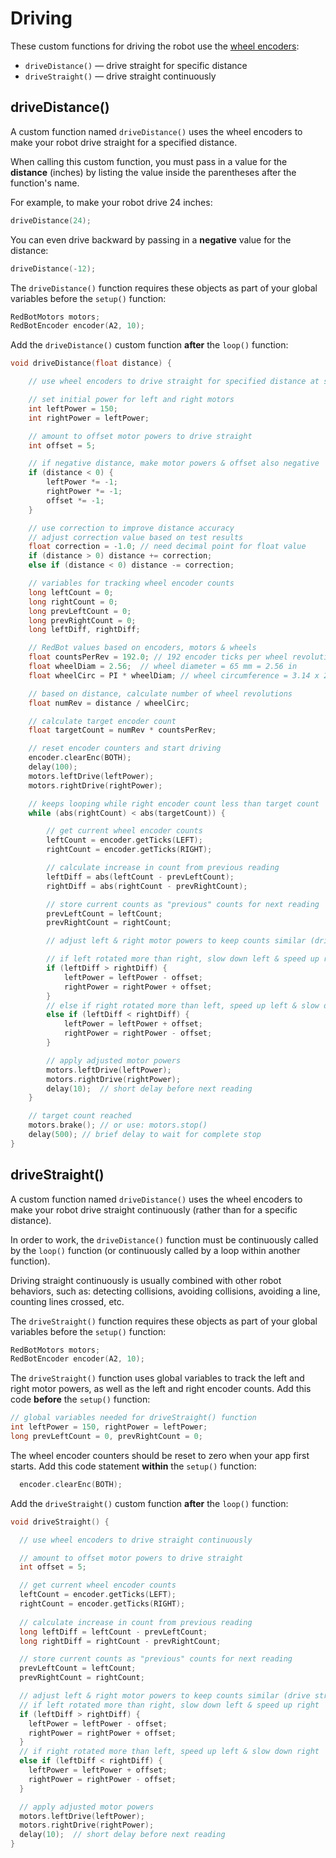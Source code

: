 # Driving

These custom functions for driving the robot use the [wheel encoders](../physical-inputs/wheel-encoders.md):

* `driveDistance()` — drive straight for specific distance
* `driveStraight()` — drive straight continuously

## driveDistance\(\)

A custom function named `driveDistance()` uses the wheel encoders to make your robot drive straight for a specified distance.

When calling this custom function, you must pass in a value for the **distance** \(inches\) by listing the value inside the parentheses after the function's name.

For example, to make your robot drive 24 inches:

```cpp
driveDistance(24);
```

You can even drive backward by passing in a **negative** value for the distance:

```cpp
driveDistance(-12);
```

The `driveDistance()` function requires these objects as part of your global variables before the `setup()` function:

```cpp
RedBotMotors motors;
RedBotEncoder encoder(A2, 10);
```

Add the `driveDistance()` custom function **after** the `loop()` function:

```cpp
void driveDistance(float distance) {

    // use wheel encoders to drive straight for specified distance at specified power

    // set initial power for left and right motors
    int leftPower = 150;
    int rightPower = leftPower;

    // amount to offset motor powers to drive straight
    int offset = 5;

    // if negative distance, make motor powers & offset also negative
    if (distance < 0) {
        leftPower *= -1;
        rightPower *= -1;
        offset *= -1;
    }

    // use correction to improve distance accuracy
    // adjust correction value based on test results
    float correction = -1.0; // need decimal point for float value
    if (distance > 0) distance += correction;
    else if (distance < 0) distance -= correction;

    // variables for tracking wheel encoder counts
    long leftCount = 0;
    long rightCount = 0;
    long prevLeftCount = 0;
    long prevRightCount = 0;
    long leftDiff, rightDiff;

    // RedBot values based on encoders, motors & wheels
    float countsPerRev = 192.0; // 192 encoder ticks per wheel revolution
    float wheelDiam = 2.56;  // wheel diameter = 65 mm = 2.56 in
    float wheelCirc = PI * wheelDiam; // wheel circumference = 3.14 x 2.56 in = 8.04 in

    // based on distance, calculate number of wheel revolutions
    float numRev = distance / wheelCirc;

    // calculate target encoder count
    float targetCount = numRev * countsPerRev;

    // reset encoder counters and start driving
    encoder.clearEnc(BOTH);
    delay(100);
    motors.leftDrive(leftPower);
    motors.rightDrive(rightPower);

    // keeps looping while right encoder count less than target count
    while (abs(rightCount) < abs(targetCount)) {

        // get current wheel encoder counts
        leftCount = encoder.getTicks(LEFT);
        rightCount = encoder.getTicks(RIGHT);

        // calculate increase in count from previous reading
        leftDiff = abs(leftCount - prevLeftCount);
        rightDiff = abs(rightCount - prevRightCount);

        // store current counts as "previous" counts for next reading
        prevLeftCount = leftCount;
        prevRightCount = rightCount;

        // adjust left & right motor powers to keep counts similar (drive straight)

        // if left rotated more than right, slow down left & speed up right
        if (leftDiff > rightDiff) {
            leftPower = leftPower - offset;
            rightPower = rightPower + offset;
        }
        // else if right rotated more than left, speed up left & slow down right
        else if (leftDiff < rightDiff) {
            leftPower = leftPower + offset;
            rightPower = rightPower - offset;
        }

        // apply adjusted motor powers
        motors.leftDrive(leftPower);
        motors.rightDrive(rightPower);
        delay(10);  // short delay before next reading
    }

    // target count reached
    motors.brake(); // or use: motors.stop()
    delay(500); // brief delay to wait for complete stop
}
```

## driveStraight\(\)

A custom function named `driveDistance()` uses the wheel encoders to make your robot drive straight continuously \(rather than for a specific distance\).

In order to work, the `driveDistance()` function must be continuously called by the `loop()` function \(or continuously called by a loop within another function\).

Driving straight continuously is usually combined with other robot behaviors, such as:  detecting collisions, avoiding collisions, avoiding a line, counting lines crossed, etc.

The `driveStraight()` function requires these objects as part of your global variables before the `setup()` function:

```cpp
RedBotMotors motors;
RedBotEncoder encoder(A2, 10);
```

The `driveStraight()` function uses global variables to track the left and right motor powers, as well as the left and right encoder counts. Add this code **before** the `setup()` function:

```cpp
// global variables needed for driveStraight() function
int leftPower = 150, rightPower = leftPower;
long prevLeftCount = 0, prevRightCount = 0;
```

The wheel encoder counters should be reset to zero when your app first starts. Add this code statement **within** the `setup()` function:

```cpp
  encoder.clearEnc(BOTH);
```

Add the `driveStraight()` custom function **after** the `loop()` function:

```cpp
void driveStraight() {

  // use wheel encoders to drive straight continuously

  // amount to offset motor powers to drive straight
  int offset = 5;

  // get current wheel encoder counts
  leftCount = encoder.getTicks(LEFT);
  rightCount = encoder.getTicks(RIGHT);
  
  // calculate increase in count from previous reading
  long leftDiff = leftCount - prevLeftCount;
  long rightDiff = rightCount - prevRightCount;

  // store current counts as "previous" counts for next reading
  prevLeftCount = leftCount;
  prevRightCount = rightCount;

  // adjust left & right motor powers to keep counts similar (drive straight)
  // if left rotated more than right, slow down left & speed up right
  if (leftDiff > rightDiff) {
    leftPower = leftPower - offset;
    rightPower = rightPower + offset;
  }
  // if right rotated more than left, speed up left & slow down right
  else if (leftDiff < rightDiff) {
    leftPower = leftPower + offset;
    rightPower = rightPower - offset;
  }

  // apply adjusted motor powers
  motors.leftDrive(leftPower);
  motors.rightDrive(rightPower);
  delay(10);  // short delay before next reading
}
```

